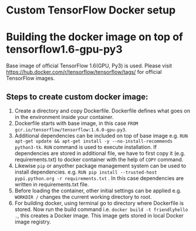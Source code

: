 # Custom TensorFlow Docker setup

# Building the docker image on top of tensorflow1.6-gpu-py3 #

Base image of official TensorFlow 1.6(GPU, Py3) is used. Please visit https://hub.docker.com/r/tensorflow/tensorflow/tags/ for official TensorFlow images.

## Steps to create custom docker image: ##
1. Create a directory and copy Dockerfile. Dockerfile defines what goes on in the environment inside your container.
2. Dockerfile starts with base image, in this case ``` FROM gcr.io/tensorflow/tensorflow:1.6.0-gpu-py3 ```.
3. Additional dependencies can be included on top of base image e.g. ``` RUN apt-get update && apt-get install -y --no-install-recommends python3-tk ```. ```RUN``` command is used to execute installation. If dependencies are stored in additional file, we have to first copy it (e.g. requirements.txt) to docker container with the help of ```COPY``` command.
4. Likewise ```pip``` or anyother package management system can be used to install dependencies. e.g. ```RUN pip install --trusted-host pypi.python.org -r requirements.txt``` . In this case dependencies are written in requirements.txt file.
5. Before loading the container, other initial settings can be applied e.g. ```WORKDIR /``` changes the current working directory to root.
6. For building docker, using terminal go to directory where Dockerfile is stored. Now run the build command i.e. ```docker build -t friendlyhello .```, this creates a Docker image. This image gets stored in local Docker image registry. 

